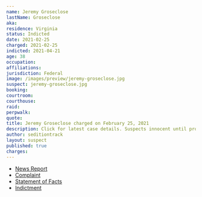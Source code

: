 ```yaml
---
name: Jeremy Groseclose
lastName: Groseclose
aka:
residence: Virginia
status: Indicted
date: 2021-02-25
charged: 2021-02-25
indicted: 2021-04-21
age: 38
occupation:
affiliations:
jurisdiction: Federal
image: /images/preview/jeremy-groseclose.jpg
suspect: jeremy-groseclose.jpg
booking:
courtroom:
courthouse:
raid:
perpwalk:
quote:
title: Jeremy Groseclose charged on February 25, 2021
description: Click for latest case details. Suspects innocent until proven guilty.
author: seditiontrack
layout: suspect
published: true
charges:
---
```


- [News Report](https://www.wsls.com/news/local/2021/02/26/fbi-arrests-montgomery-county-man-it-believes-took-part-in-us-capitol-riots/)
- [Complaint](https://www.wric.com/wp-content/uploads/sites/74/2021/02/GROSECLOSE-CRIMINAL-COMPLAINT74908.pdf)
- [Statement of Facts](https://extremism.gwu.edu/sites/g/files/zaxdzs2191/f/Jeremy%20Groseclose%20Statement%20of%20Facts.pdf)
- [Indictment](https://www.justice.gov/usao-dc/case-multi-defendant/file/1389116/download)
